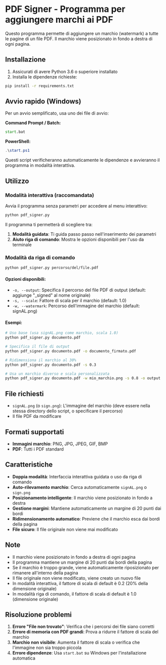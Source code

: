 # PDF Signer - Programma per aggiungere marchi ai PDF

Questo programma permette di aggiungere un marchio (watermark) a tutte le pagine di un file PDF. Il marchio viene posizionato in fondo a destra di ogni pagina.

## Installazione

1. Assicurati di avere Python 3.6 o superiore installato
2. Installa le dipendenze richieste:

```bash
pip install -r requirements.txt
```

## Avvio rapido (Windows)

Per un avvio semplificato, usa uno dei file di avvio:

**Command Prompt / Batch:**
```cmd
start.bat
```

**PowerShell:**
```powershell
.\start.ps1
```

Questi script verificheranno automaticamente le dipendenze e avvieranno il programma in modalità interattiva.

## Utilizzo

### Modalità interattiva (raccomandata)

Avvia il programma senza parametri per accedere al menu interattivo:

```bash
python pdf_signer.py
```

Il programma ti permetterà di scegliere tra:
1. **Modalità guidata**: Ti guida passo passo nell'inserimento dei parametri
2. **Aiuto riga di comando**: Mostra le opzioni disponibili per l'uso da terminale

### Modalità da riga di comando

```bash
python pdf_signer.py percorso/del/file.pdf
```

#### Opzioni disponibili:

- `-o, --output`: Specifica il percorso del file PDF di output (default: aggiunge "_signed" al nome originale)
- `-s, --scale`: Fattore di scala per il marchio (default: 1.0)
- `-w, --watermark`: Percorso dell'immagine del marchio (default: signAL.png)

#### Esempi:

```bash
# Uso base (usa signAL.png come marchio, scala 1.0)
python pdf_signer.py documento.pdf

# Specifica il file di output
python pdf_signer.py documento.pdf -o documento_firmato.pdf

# Ridimensiona il marchio al 30%
python pdf_signer.py documento.pdf -s 0.3

# Usa un marchio diverso e scala personalizzata
python pdf_signer.py documento.pdf -w mio_marchio.png -s 0.8 -o output.pdf
```

## File richiesti

- `signAL.png` (o `sign.png`): L'immagine del marchio (deve essere nella stessa directory dello script, o specificare il percorso)
- Il file PDF da modificare

## Formati supportati

- **Immagini marchio**: PNG, JPG, JPEG, GIF, BMP
- **PDF**: Tutti i PDF standard

## Caratteristiche

- **Doppia modalità**: Interfaccia interattiva guidata o uso da riga di comando
- **Auto-rilevamento marchio**: Cerca automaticamente `signAL.png` o `sign.png`
- **Posizionamento intelligente**: Il marchio viene posizionato in fondo a destra
- **Gestione margini**: Mantiene automaticamente un margine di 20 punti dai bordi
- **Ridimensionamento automatico**: Previene che il marchio esca dai bordi della pagina
- **File sicuro**: Il file originale non viene mai modificato

## Note

- Il marchio viene posizionato in fondo a destra di ogni pagina
- Il programma mantiene un margine di 20 punti dai bordi della pagina
- Se il marchio è troppo grande, viene automaticamente riposizionato per rimanere all'interno della pagina
- Il file originale non viene modificato, viene creato un nuovo file
- In modalità interattiva, il fattore di scala di default è 0.2 (20% della dimensione originale)
- In modalità riga di comando, il fattore di scala di default è 1.0 (dimensione originale)

## Risoluzione problemi

1. **Errore "File non trovato"**: Verifica che i percorsi dei file siano corretti
2. **Errore di memoria con PDF grandi**: Prova a ridurre il fattore di scala del marchio
3. **Marchio non visibile**: Aumenta il fattore di scala o verifica che l'immagine non sia troppo piccola
4. **Errore dipendenze**: Usa `start.bat` su Windows per l'installazione automatica

